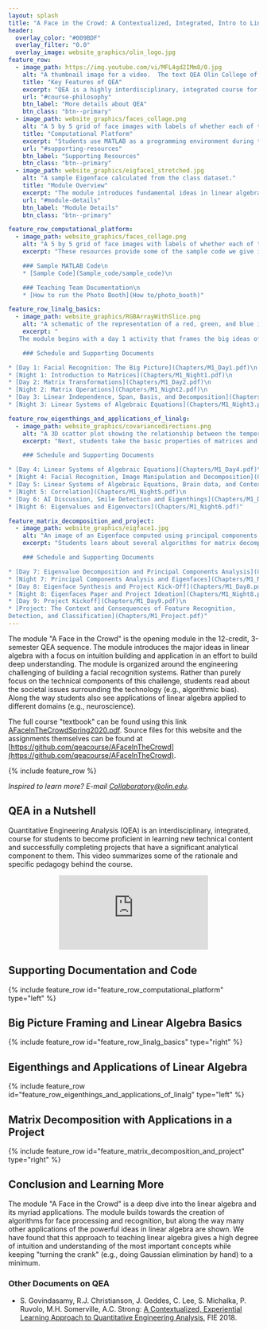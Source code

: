 ```yaml
---
layout: splash
title: "A Face in the Crowd: A Contextualized, Integrated, Intro to Linear Algebra"
header:
  overlay_color: "#009BDF"
  overlay_filter: "0.0"
  overlay_image: website_graphics/olin_logo.jpg
feature_row:
  - image_path: https://img.youtube.com/vi/MFL4gd2IMm8/0.jpg
    alt: "A thumbnail image for a video.  The text QEA Olin College of Engineering appears on a textured blue background"
    title: "Key Features of QEA"
    excerpt: "QEA is a highly interdisciplinary, integrated course for teaching technical content."
    url: "#course-philosophy"
    btn_label: "More details about QEA"
    btn_class: "btn--primary"
  - image_path: website_graphics/faces_collage.png
    alt: "A 5 by 5 grid of face images with labels of whether each of them are smiling."
    title: "Computational Platform"
    excerpt: "Students use MATLAB as a programming environment during this module.  Use the button below to see sample code and other supporting materials."
    url: "#supporting-resources"
    btn_label: "Supporting Resources"
    btn_class: "btn--primary"
  - image_path: website_graphics/eigface1_stretched.jpg
    alt: "A sample Eigenface calculated from the class dataset."
    title: "Module Overview"
    excerpt: "The module introduces fundamental ideas in linear algebra through a deep dive into creating a facial recognition system."
    url: "#module-details"
    btn_label: "Module Details"
    btn_class: "btn--primary"

feature_row_computational_platform:
  - image_path: website_graphics/faces_collage.png
    alt: "A 5 by 5 grid of face images with labels of whether each of them are smiling."
    excerpt: "These resources provide some of the sample code we give in an easy to download and view format along with a guide to setting up your own photo booth so one can collect a dataset of images for facial recognition from a class.\n

    ### Sample MATLAB Code\n
    * [Sample Code](Sample_code/sample_code)\n

    ### Teaching Team Documentation\n
    * [How to run the Photo Booth](How to/photo_booth)"

feature_row_linalg_basics:
  - image_path: website_graphics/RGBArrayWithSlice.png
    alt: "A schematic of the representation of a red, green, and blue image as a matrix"
    excerpt: "
   The module begins with a day 1 activity that frames the big ideas of facial recognition (both in terms of technical concepts and societal implications).  Students then build their understanding of the basic entities of linear algebra and how to operate on them.\n

    ### Schedule and Supporting Documents

* [Day 1: Facial Recognition: The Big Picture](Chapters/M1_Day1.pdf)\n
* [Night 1: Introduction to Matrices](Chapters/M1_Night1.pdf)\n
* [Day 2: Matrix Transformations](Chapters/M1_Day2.pdf)\n 
* [Night 2: Matrix Operations](Chapters/M1_Night2.pdf)\n 
* [Day 3: Linear Independence, Span, Basis, and Decomposition](Chapters/M1_Day3.pdf)\n 
* [Night 3: Linear Systems of Algebraic Equations](Chapters/M1_Night3.pdf)\n"

feature_row_eigenthings_and_applications_of_linalg:
  - image_path: website_graphics/covariancedirections.png
    alt: "A 3D scatter plot showing the relationship between the temperature in 3 cities along with the principal directions of variance shown as vectos."
    excerpt: "Next, students take the basic properties of matrices and vectors they have learned and learn key concepts of Eigenvalues and Eigenvectors.  Our presentation of these important concepts is heavy on visualization and intuition-building.  We also provide several compelling applications of these concepts to help students understand the power and utility of the theory they are learning.

    ### Schedule and Supporting Documents

* [Day 4: Linear Systems of Algebraic Equations](Chapters/M1_Day4.pdf)\n 
* [Night 4: Facial Recognition, Image Manipulation and Decomposition](Chapters/M1_Night4.pdf)\n 
* [Day 5: Linear Systems of Algebraic Equations, Brain data, and Context and Ethics](Chapters/M1_Day5.pdf)\n 
* [Night 5: Correlation](Chapters/M1_Night5.pdf)\n 
* [Day 6: AI Discussion, Smile Detection and Eigenthings](Chapters/M1_Day6.pdf)\n 
* [Night 6: Eigenvalues and Eigenvectors](Chapters/M1_Night6.pdf)" 

feature_matrix_decomposition_and_project:
  - image_path: website_graphics/eigface1.jpg
    alt: "An image of an Eigenface computed using principal components analysis"
    excerpt: "Students learn about several algorithms for matrix decomposition: Eigenvalue Decomposition, Singular Value Decomposition, and Principal Components Analysis. The module culminates with a substantial project in which students build algorithms for facial recognition and processing while seriously considering the implications of their work for potential users and society in general.

    ### Schedule and Supporting Documents

* [Day 7: Eigenvalue Decomposition and Principal Components Analysis](Chapters/M1_Day7.pdf)\n 
* [Night 7: Principal Components Analysis and Eigenfaces](Chapters/M1_Night7.pdf)\n 
* [Day 8: Eigenface Synthesis and Project Kick-Off](Chapters/M1_Day8.pdf)\n 
* [Night 8: Eigenfaces Paper and Project Ideation](Chapters/M1_Night8.pdf)\n 
* [Day 9: Project Kickoff](Chapters/M1_Day9.pdf)\n
* [Project: The Context and Consequences of Feature Recognition,
Detection, and Classification](Chapters/M1_Project.pdf)" 
---
```


The module "A Face in the Crowd" is the opening module in the 12-credit, 3-semester QEA sequence.  The module introduces the major ideas in linear algebra with a focus on intuition building and application in an effort to build deep understanding.  The module is organized around the engineering challenging of building a facial recognition systems.  Rather than purely focus on the technical components of this challenge, students read about the societal issues surrounding the technology (e.g., algorithmic bias).  Along the way students also see applications of linear algebra applied to different domains (e.g., neuroscience).

The full course "textbook" can be found using this link [AFaceInTheCrowdSpring2020.pdf](FullBookAndSourceLatex/AFaceInTheCrowdSpring2020.pdf).  Source files for this website and the assignments themselves can be found at [https://github.com/qeacourse/AFaceInTheCrowd](https://github.com/qeacourse/AFaceInTheCrowd).

{% include feature_row %}

*Inspired to learn more?  E-mail <a href="mailto:Collaboratory@olin.edu">Collaboratory@olin.edu</a>.*


## <a name="course-philosophy"/> QEA in a Nutshell

Quantitative Engineering Analysis (QEA) is an interdisciplinary, integrated, course for students to become proficient in learning new technical content and successfully completing projects that have a significant analytical component to them.  This video summarizes some of the rationale and specific pedagogy behind the course.

<p align="center">
 <iframe src="https://www.youtube.com/embed/MFL4gd2IMm8" frameborder="0" allow="accelerometer; autoplay; encrypted-media; gyroscope; picture-in-picture" allowfullscreen></iframe>
</p>

## <a name="supporting-resources"/> Supporting Documentation and Code

{% include feature_row id="feature_row_computational_platform" type="left" %}

## <a name="module-details"/> Big Picture Framing and Linear Algebra Basics

{% include feature_row id="feature_row_linalg_basics" type="right" %}

## Eigenthings and Applications of Linear Algebra

{% include feature_row id="feature_row_eigenthings_and_applications_of_linalg" type="left" %}

## Matrix Decomposition with Applications in a Project

{% include feature_row id="feature_matrix_decomposition_and_project" type="right" %}

## Conclusion and Learning More

The module "A Face in the Crowd" is a deep dive into the linear algebra and its myriad applications.  The module builds towards the creation of algorithms for face processing and recognition, but along the way many other applications of the powerful ideas in linear algebra are shown.  We have found that this approach to teaching linear algebra gives a high degree of intuition and understanding of the most important concepts while keeping "turning the crank" (e.g., doing Gaussian elimination by hand) to a minimum.

### Other Documents on QEA

* S. Govindasamy, R.J. Christianson, J. Geddes, C. Lee, S. Michalka, P. Ruvolo, M.H. Somerville, A.C. Strong: [A Contextualized, Experiential Learning Approach to Quantitative Engineering Analysis](https://ieeexplore.ieee.org/document/8658526), FIE 2018.
